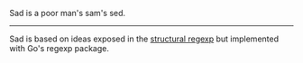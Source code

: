 Sad is a poor man's sam's sed.

----

Sad is based on ideas exposed in the [structural regexp](http://doc.cat-v.org/bell_labs/structural_regexps/se.pdf) but implemented with Go's regexp package.
